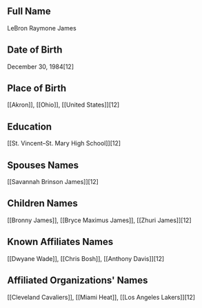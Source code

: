 ## Full Name
LeBron Raymone James

## Date of Birth
December 30, 1984[12]

## Place of Birth
[[Akron]], [[Ohio]], [[United States]][12]

## Education
[[St. Vincent–St. Mary High School]][12]

## Spouses Names
[[Savannah Brinson James]][12]

## Children Names
[[Bronny James]], [[Bryce Maximus James]], [[Zhuri James]][12]

## Known Affiliates Names
[[Dwyane Wade]], [[Chris Bosh]], [[Anthony Davis]][12]

## Affiliated Organizations' Names
[[Cleveland Cavaliers]], [[Miami Heat]], [[Los Angeles Lakers]][12]


